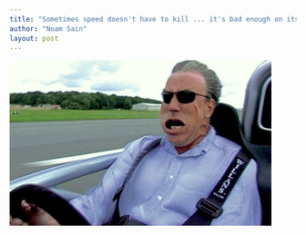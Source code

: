 ```yaml
---
title: "Sometimes speed doesn't have to kill ... it's bad enough on its own"
author: "Noam Sain"
layout: post
---
```


![Jeremy-at-speed](/assets/2013/2013-06-Jeremy-at-speed.png)